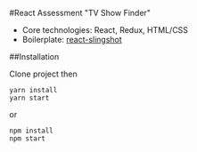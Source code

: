 #React Assessment "TV Show Finder"

* Core technologies: React, Redux, HTML/CSS
* Boilerplate: [react-slingshot](https://github.com/coryhouse/react-slingshot)

##Installation

Clone project then

```shell
yarn install
yarn start
```
or

```shell
npm install
npm start
```
